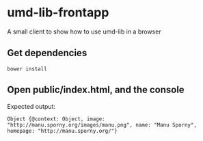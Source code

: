 # umd-lib-frontapp
A small client to show how to use umd-lib in a browser

## Get dependencies
```
bower install
```
## Open public/index.html, and the console
Expected output:
```
Object {@context: Object, image: "http://manu.sporny.org/images/manu.png", name: "Manu Sporny", homepage: "http://manu.sporny.org/"}
```